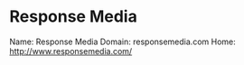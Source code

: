 
# Response Media

Name: Response Media
Domain: responsemedia.com
Home: http://www.responsemedia.com/
